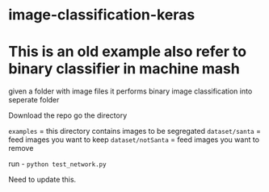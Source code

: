 # image-classification-keras

# This is an old example also refer to binary classifier in machine mash

given a folder with image files it performs binary image classification into seperate folder

Download the repo go the directory

`examples` = this directory contains images to be segregated
`dataset/santa` = feed images you want to keep
`dataset/notSanta` = feed images you want to remove

run - `python test_network.py`

Need to update this.
